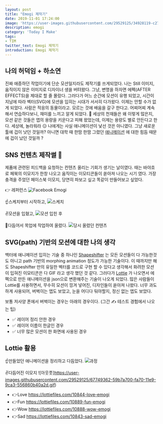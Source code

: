 ```yaml
---
layout: post
title: "Emogi 제작기"
date: 2019-11-01 17:24:00
image: 'https://user-images.githubusercontent.com/29529125/34928119-c27999f2-f9fe-11e7-8294-b0dedb0e29e2.jpg'
description: emogi 
category: 'Today I Make'
tags:
- TIM
twitter_text: Emogi 제작기
introduction: Emogi 제작기
---
```



## 나의 허덕임 + 하소연 

진짜 애증하던 작업이기에 단순 모션일지라도 제작기를 쓰게되었다. 
나는 Still 이미지, 움직이지 않은 이미지로 디자이너 생을 버텨왔다. 그냥, 변명을 하자면  에펙(AFTER EFFECTS)을 제대로 할 줄 몰랐다. 
그러다가 어느 순간에 모션이 유행 되었고, 시간이 지남에 따라 벡터(SVG)에 모션을 입히는 시대가 서서히 다가왔다. 이제는 안할 수가 없게 되었다. 
사람은 적응의 동물이라고. 모르는 것에 배움을 갈구 한다고. 어찌어찌 계속해서 연습하다보니, 재미를 느끼고 알게 되었다. 🥵 
세상의 천재들은 왜 이렇게 많은지, 모션 같은 것들은 앱의 용량을 키운다고 피해 왔었는데, 이제는 용량도 별로 안든다고 한다. 세상에, 놀라워라 😑
나에게는 사실 애니메이션이 낯선 것은 아니였다. 그냥 새로운 툴에 겁이 낫던 것일까? 아니면 대학 때 한땀 한땀 그렸던 [애니메이션](https://www.behance.net/gallery/38248591/Moments-40sec-animation-video-l-2012) 에 대한 힘듬 때문에 겁이 났던 것일까 ?

## SNS 컨텐츠 제작썰 👾

제품에 관련된 피드백을 요청하는 컨텐츠 올리는 기회가 생기는 날이였다. 
때는 바야흐로 페북의 이모지가 한창 나오고 움직이는 이모티콘들이 쏟아져 나오는 시기 였다. 가장 충격을 주었던 페이스북 이모지, 당연히 파보고 싶고 똑같이 만들어보고 싶었다. 

👉 레퍼런스
![Facebook Emogi](https://user-images.githubusercontent.com/29529125/67752723-d3eb2a00-fa76-11e9-8c94-bf500485531a.jpg)

☝️스케치부터 시작하고,
![스케치](https://user-images.githubusercontent.com/29529125/67752728-db123800-fa76-11e9-8d4f-31d7ec7feb1c.png)

✌️모션을 입혔고,
![모션 입힌 후](https://user-images.githubusercontent.com/29529125/67749411-78b63900-fa70-11e9-80db-95a34baa5756.gif)

🤘다듬어서 목업에 작업하여 올렸다. 
![당시 올렸던 컨텐츠](https://user-images.githubusercontent.com/29529125/67750054-c1babd00-fa71-11e9-8806-7c7d92ad2411.gif)

## SVG(path) 기반의 모션에 대한 나의 생각

백터에 애니메이션 입히는 기술 중 하나인 [Shapeshifter](https://github.com/alexjlockwood/ShapeShifter) 는 모든 모션들이 다 가능한것도 아니고 path 기반의 morphing animation 정도가 가능한 기술이다. 
이 때까지만 해도 Shapeshifter 만의 유일한 벡터를 코드로 구현 할 수 있다고 생각해서 화려한 모션이 입혀진 이모티콘은 다 GIF 라고 생각 했던 것 같다.
그러다가 [Lottie](https://lottiefiles.com/) 가 나오면서  에펙으로 만든 애니메이션을 json으로 변환해주는 기술이 나오게 되었다. 많은 사람들이 Lottie를 사용하면서, 무수히 모션이 낑겨 넣어진, 디자인들이 쏟아져 나왔다. 
너무 과도하게 사용되어, 버벅이는 앱도 보았고, 눈을 어디다 둬야할지, 정신 없는 앱도 보았다. 

보통 	저사양 폰에서 버벅이는 경우는 아래의 경우이다. (그간 ✍️ 테스트 경험에서 나오는 팁) 
+ ✅ 레이어 정리 안한 경우
+ ✅ 레이어 이름이 한글인 경우
+ ✅ 너무 많은 모션이 한 화면에 사용된 경우 

## Lottie 활용

☝️만들었던 애니메이션을 정리하고 다듬었다.
![과정](https://user-images.githubusercontent.com/29529125/67750187-13634780-fa72-11e9-9146-ea10959f2936.png)

✌️다듬어진 이모지
![아웃풋]https://user-images.githubusercontent.com/29529125/67749362-59b7a700-fa70-11e9-9ca3-556860b40a2d.gif)

+ 👉Love
https://lottiefiles.com/10844-love-emogi
+ 👉Fun
https://lottiefiles.com/10889-fun-emogi
+ 👉Wow
https://lottiefiles.com/10888-wow-emogi
+ 👉Sad
https://lottiefiles.com/10843-sad-emogi


